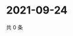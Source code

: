 # 2021-09-24

共 0 条

<!-- BEGIN WEIBO -->
<!-- 最后更新时间 Fri Sep 24 2021 11:09:05 GMT+0800 (China Standard Time) -->

<!-- END WEIBO -->
